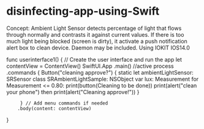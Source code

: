# disinfecting-app-using-Swift
Concept: Ambient Light Sensor detects percentage of light that flows through normally and contrasts it against current values. If there is too much light being blocked (screen is dirty), it activate a push notification alert box to clean device. Daemon may be included. Using IOKIT IOS14.0

func userinterface1() {
    // Create the user interface and run the app
    let contentView = ContentView()
    SwiftUI.App
        .main()
        //active process
        .commands {
            Button("cleaning approve?") {
                static let ambientLightSensor: SRSensor
                class SRAmbientLightSample: NSObject
                var lux: Measurement<Unit
                Illuminance>
                for Measurement <= 0.80: 
                print(button(Cleaning to be done))
                print(alert("clean your phone")
                then print(alert("Cleaning approve!"))
            }
            
            
         } // Add menu commands if needed
        .body(content: contentView)

}

